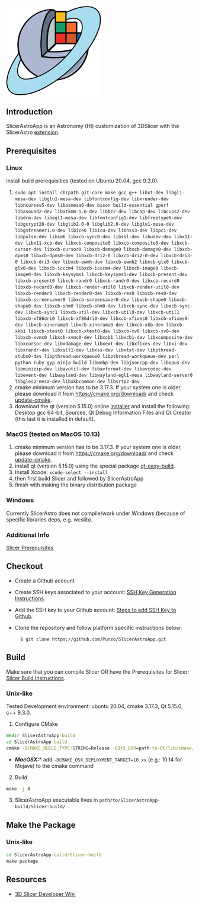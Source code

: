 <img src="SlicerAstroAppIcon.png" width="256">


Introduction
------------
SlicerAstroApp is an Astronomy (HI) customization of 3DSlicer with the SlicerAstro [extension](https://github.com/Punzo/SlicerAstro).

Prerequisites
-------------
### Linux
install build prerequisities (tested on Ubuntu 20.04, gcc 9.3.0):
1. ```sudo apt install chrpath git-core make gcc g++ libxt-dev libgl1-mesa-dev libglu1-mesa-dev libfontconfig-dev libxrender-dev libncurses5-dev libosmesa6-dev bison build-essential gperf libasound2-dev libatkmm-1.6-dev libbz2-dev libcap-dev libcups2-dev libdrm-dev libegl1-mesa-dev libfontconfig1-dev libfreetype6-dev libgcrypt20-dev libglib2.0-0 libglib2.0-dev libglu1-mesa-dev libgstreamer1.0-dev libice6 libicu-dev libnss3-dev libpci-dev libpulse-dev libsm6 libxcb-sync0-dev libssl-dev libudev-dev libx11-dev libx11-xcb-dev libxcb-composite0 libxcb-composite0-dev libxcb-cursor-dev libxcb-cursor0 libxcb-damage0 libxcb-damage0-dev libxcb-dpms0 libxcb-dpms0-dev libxcb-dri2-0 libxcb-dri2-0-dev libxcb-dri3-0 libxcb-dri3-dev libxcb-ewmh-dev libxcb-ewmh2 libxcb-glx0 libxcb-glx0-dev libxcb-icccm4 libxcb-icccm4-dev libxcb-image0 libxcb-image0-dev libxcb-keysyms1 libxcb-keysyms1-dev libxcb-present-dev libxcb-present0 libxcb-randr0 libxcb-randr0-dev libxcb-record0 libxcb-record0-dev libxcb-render-util0 libxcb-render-util0-dev libxcb-render0 libxcb-render0-dev libxcb-res0 libxcb-res0-dev libxcb-screensaver0 libxcb-screensaver0-dev libxcb-shape0 libxcb-shape0-dev libxcb-shm0 libxcb-shm0-dev libxcb-sync-dev libxcb-sync-dev libxcb-sync1 libxcb-util-dev libxcb-util0-dev libxcb-util1 libxcb-xf86dri0 libxcb-xf86dri0-dev libxcb-xfixes0 libxcb-xfixes0-dev libxcb-xinerama0 libxcb-xinerama0-dev libxcb-xkb-dev libxcb-xkb1 libxcb-xtest0 libxcb-xtest0-dev libxcb-xv0 libxcb-xv0-dev libxcb-xvmc0 libxcb-xvmc0-dev libxcb1 libxcb1-dev libxcomposite-dev libxcursor-dev libxdamage-dev libxext-dev libxfixes-dev libxi-dev libxrandr-dev libxslt1-dev libxss-dev libxtst-dev libpthread-stubs0-dev libpthread-workqueue0 libpthread-workqueue-dev perl python ruby gyp ninja-build libwebp-dev libjsoncpp-dev libopus-dev libminizip-dev libavutil-dev libavformat-dev libavcodec-dev libevent-dev libwayland-dev libwayland-egl1-mesa libwayland-server0 libgles2-mesa-dev libxkbcommon-dev libsrtp2-dev```
1. cmake minimum version has to be 3.17.3. If your system one is older, please download it from https://cmake.org/download/ and check [update-cmake](https://github.com/plampite/ibpark/blob/master/DeveloperGuide.md#update-cmake).
1. download the qt (version 5.15.0) online [installer](https://download.qt.io/official_releases/online_installers/qt-unified-linux-x64-online.run) and install the following: Desktop gcc 64-bit, Sources, Qt Debug Information Files and Qt Creator (this last it is installed in default).

### MacOS (tested on MacOS 10.13)
1. cmake minimum version has to be 3.17.3. If your system one is older, please download it from https://cmake.org/download/ and check [update-cmake](https://github.com/plampite/ibpark/blob/master/DeveloperGuide.md#update-cmake).
1. install qt (version 5.15.0) using the special package [qt-easy-build](https://github.com/jcfr/qt-easy-build/tree/5.15.0). 
1. Install Xcode: ```xcode-select --install ```
1. then first build Slicer and followed by SlicerAstroApp
1. finish with making the binary distribution package

### Windows
Currently SlicerAstro does not compile/work under Windows (because of specific libraries deps, e.g. wcslib).

### Additional Info 
[Slicer Prerequisites]

Checkout
--------
* Create a Github account
* Create SSH keys associated to your account: [SSH Key Generation Instructions].
* Add the SSH key to your Github account: [Steps to add SSH Key to Github].
* Clone the repository and follow platform specific instructions below:

        $ git clone https://github.com/Punzo/SlicerAstroApp.git 

Build
-----

Make sure that you can compile Slicer OR have the Prerequisites for Slicer: [Slicer Build Instructions].

### Unix-like

Tested Development environment: ubuntu 20.04, cmake 3.17.3, Qt 5.15.0, c++ 9.3.0.

1. Configure CMake

```bat
mkdir SlicerAstroApp-build
cd SlicerAstroApp-build
cmake -DCMAKE_BUILD_TYPE:STRING=Release -DQt5_DIR=path-to-Qt/lib/cmake/Qt5 ../SlicerAstroApp
```
* ___MacOSX:___*  add ```-DCMAKE_OSX_DEPLOYMENT_TARGET=10.xx``` (e.g.: 10.14 for Mojave) to the cmake command
    
2. Build

```bat
make -j 8
```

3. SlicerAstroApp executable lives in `path/to/SlicerAstroApp-build/Slicer-build/`

Make the Package 
----------------

### Unix-like

```bat
cd SlicerAstroApp-build/Slicer-build
make package
```


Resources
---------
* [3D Slicer Developer Wiki](http://wiki.slicer.org/slicerWiki/index.php/Documentation/Nightly/Developers)


[Slicer Prerequisites]: https://www.slicer.org/wiki/Documentation/Nightly/Developers/Build_Instructions#PREREQUISITES
[Slicer Build Instructions]: https://www.slicer.org/slicerWiki/index.php/Documentation/Nightly/Developers/Build_Instructions
[SSH Key Generation Instructions]: https://gitlab.kitware.com/help/ssh/README
[Steps to add SSH Key to Github]: https://help.github.com/articles/adding-a-new-ssh-key-to-your-github-account/
[Slicer Windows Dev Environment]: https://www.slicer.org/wiki/Documentation/Nightly/Developers/Build_Instructions#Windows

